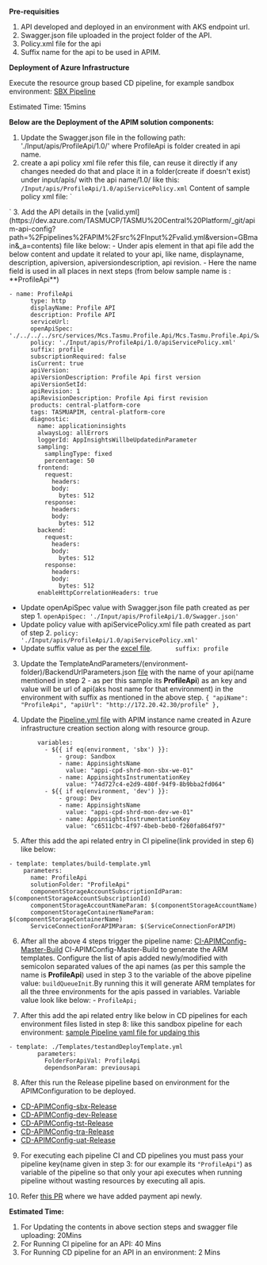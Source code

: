 **Pre-requisities**

1. API developed and deployed in an environment with AKS endpoint url.
2. Swagger.json file uploaded in the project folder of the API.
3. Policy.xml file for the api
4. Suffix name for the api to be used in APIM.

**Deployment of Azure Infrastructure**

Execute the resource group based CD pipeline, for example sandbox environment: [SBX Pipeline](https://dev.azure.com/TASMUCP/TASMU%20Central%20Platform/_build?definitionId=254)

Estimated Time: 15mins

**Below are the Deployment of the APIM solution components:**

1. Update the Swagger.json file in the following path: './Input/apis/ProfileApi/1.0/' where ProfileApi is folder created in api name.
2. create a api policy xml file refer this file, can reuse it directly if any changes needed do that and place it in a folder(create if doesn't exist) under input/apis/ with the api name/1.0/ like this:
`/Input/apis/ProfileApi/1.0/apiServicePolicy.xml`
   Content of sample policy xml file:
`
<policies>
    <inbound>
        <base />
    </inbound>
    <backend>
        <base />
    </backend>
    <outbound>
        <base />
    </outbound>
    <on-error>
        <base />
    </on-error>
</policies>`
3. Add the API details in the [valid.yml](https://dev.azure.com/TASMUCP/TASMU%20Central%20Platform/_git/apim-api-config?path=%2Fpipelines%2FAPIM%2Fsrc%2FInput%2Fvalid.yml&version=GBmain&_a=contents) file like below:
-    Under apis element in that api file add the below content and update it related to your api, like name, displayname, description, apiversion, apiversiondescription, api revision.
- Here the name field is used in all places in next steps (from below sample name is : **ProfileApi**)

    
```
- name: ProfileApi
      type: http
      displayName: Profile API
      description: Profile API
      serviceUrl:
      openApiSpec: './../../../src/services/Mcs.Tasmu.Profile.Api/Mcs.Tasmu.Profile.Api/Swagger.json'
      policy: './Input/apis/ProfileApi/1.0/apiServicePolicy.xml'
      suffix: profile
      subscriptionRequired: false
      isCurrent: true
      apiVersion:
      apiVersionDescription: Profile Api first version
      apiVersionSetId:
      apiRevision: 1
      apiRevisionDescription: Profile Api first revision
      products: central-platform-core
      tags: TASMUAPIM, central-platform-core
      diagnostic:
        name: applicationinsights
        alwaysLog: allErrors
        loggerId: AppInsightsWillbeUpdatedinParameter
        sampling:
          samplingType: fixed
          percentage: 50
        frontend:
          request:
            headers:
            body:
              bytes: 512
          response:
            headers:
            body:
              bytes: 512
        backend:
          request:
            headers:
            body:
              bytes: 512
          response:
            headers:
            body:
              bytes: 512
        enableHttpCorrelationHeaders: true
```

-  Update openApiSpec value with Swagger.json file path created as per step 1.
`openApiSpec: './Input/apis/ProfileApi/1.0/Swagger.json'`
-   Update policy value with apiServicePolicy.xml file path created as part of step 2.
`policy: './Input/apis/ProfileApi/1.0/apiServicePolicy.xml'`
- Update suffix value as per the [excel file](https://microsofteur.sharepoint.com/:x:/r/teams/TASMUNationalPlatform-DeliveryStream-MicrosoftOnly/_layouts/15/Doc.aspx?action=edit&sourcedoc=%7B402304D9-A074-41C8-A796-CDDC69CF0B6B%7D&cid=0283f482-f352-4a80-b6e6-26baadf70389).
`      suffix: profile`

3. Update the TemplateAndParameters/(environment-folder)/BackendUrlParameters.json [file](https://dev.azure.com/TASMUCP/TASMU%20Central%20Platform/_git/apim-api-config?path=%2Fpipelines%2FAPIM%2Fsrc%2FInput%2FTemplateAndParameters%2Fsbx%2FBackendUrlParameters.json) with the name of your api(name mentioned in step 2 - as per this sample its **ProfileApi**) as an key and value will be url of api(aks host name for that environment) in the environment with suffix as mentioned in the above step.
`{
        "apiName": "ProfileApi",
        "apiUrl": "http://172.20.42.30/profile"
 },`

4.  Update the [Pipeline.yml file](https://dev.azure.com/TASMUCP/TASMU%20Central%20Platform/_git/apim-api-config?path=%2Fpipelines%2FAPIM%2Fsrc%2FPipeline%2Ftemplates%2Fbuild-template.yml) with APIM instance name created in Azure infrastructure creation section along with resource group.

            
```
        variables:
          - ${{ if eq(environment, 'sbx') }}:
              - group: Sandbox
              - name: AppinsightsName
                value: "appi-cpd-shrd-mon-sbx-we-01"
              - name: AppinsightsInstrumentationKey
                value: "74d727c4-e2d9-480f-94f9-8b9bba2fd064"
          - ${{ if eq(environment, 'dev') }}:
              - group: Dev
              - name: AppinsightsName
                value: "appi-cpd-shrd-mon-dev-we-01"
              - name: AppinsightsInstrumentationKey
                value: "c6511cbc-4f97-4beb-beb0-f260fa864f97"
```




5. After this add the api related entry in CI pipeline(link provided in step 6) like below:

  
```
- template: templates/build-template.yml
    parameters:
      name: ProfileApi
      solutionFolder: "ProfileApi"
      componentStorageAccountSubscriptionIdParam: $(componentStorageAccountSubscriptionId)
      componentStorageAccountNameParam: $(componentStorageAccountName)
      componentStorageContainerNameParam: $(componentStorageContainerName)
      ServiceConnectionForAPIMParam: $(ServiceConnectionForAPIM)
```



6. After all the above 4 steps trigger the pipeline name: [CI-APIMConfig-Master-Build](https://dev.azure.com/TASMUCP/TASMU%20Central%20Platform/_build?definitionId=570) CI-APIMConfig-Master-Build to generate the ARM templates. Configure the list of apis added newly/modified with semicolon separated values of the api names (as per this sample the name is **ProfileApi**) used in step 3 to the variable of the above pipeline value: `buildQueueInit`.By running this it will generate ARM templates for all the three environments for the apis passed in variables. Variable value look like below: - `ProfileApi;`


7. After this add the api related entry like below in CD pipelines for each environment files listed in step 8: like this sandbox pipeline for each environment: [sample Pipeline yaml file for updaing this](https://dev.azure.com/TASMUCP/TASMU%20Central%20Platform/_git/apim-api-config?path=%2Fpipelines%2FAPIM%2FDeployment%2FPipeline%2Fcd-apimconfig-sbx-release.yml)

      
```
- template: ./Templates/testandDeployTemplate.yml
        parameters:
          FolderForApiVal: ProfileApi
          dependsonParam: previousapi
```

          

8. After this run the Release pipeline based on environment for the APIMConfiguration to be deployed.

- [CD-APIMConfig-sbx-Release](https://dev.azure.com/TASMUCP/TASMU%20Central%20Platform/_build?definitionId=571)
- [CD-APIMConfig-dev-Release](https://dev.azure.com/TASMUCP/TASMU%20Central%20Platform/_build?definitionId=572)
- [CD-APIMConfig-tst-Release](https://dev.azure.com/TASMUCP/TASMU%20Central%20Platform/_build?definitionId=573)
- [CD-APIMConfig-tra-Release](https://dev.azure.com/TASMUCP/TASMU%20Central%20Platform/_build?definitionId=574)
- [CD-APIMConfig-uat-Release](https://dev.azure.com/TASMUCP/TASMU%20Central%20Platform/_build?definitionId=575)

9. For executing each pipeline CI and CD pipelines you must pass your pipeline key(name given in step 3: for our example its `"ProfileApi"`) as variable of the pipeline so that only your api executes when running pipeline without wasting resources by executing all apis.


10. Refer [this PR](https://dev.azure.com/TASMUCP/TASMU%20Central%20Platform/_git/apim-api-config/pullrequest/2535) where we have added payment api newly.


**Estimated Time:**
1. For Updating the contents in above section steps and swagger file uploading: 20Mins
1. For Running CI pipeline for an API: 40 Mins
1. For Running CD pipeline for an API in an environment: 2 Mins

